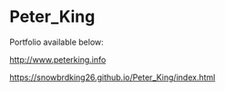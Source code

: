 # Peter_King
Portfolio available below:

http://www.peterking.info

https://snowbrdking26.github.io/Peter_King/index.html

